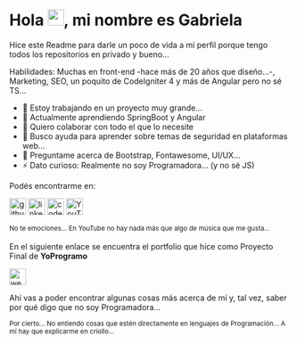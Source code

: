 <!--

### Hi there 👋

**simja82/simja82** is a ✨ _special_ ✨ repository because its `README.md` (this file) appears on your GitHub profile.

Here are some ideas to get you started:

- 🔭 I’m currently working on ...
- 🌱 I’m currently learning ...
- 👯 I’m looking to collaborate on ...
- 🤔 I’m looking for help with ...
- 💬 Ask me about ...
- 📫 How to reach me: ...
- 😄 Pronouns: ...
- ⚡ Fun fact: ...
-->
<h1> Hola <img src="https://github.com/TheDudeThatCode/TheDudeThatCode/blob/master/Assets/Hi.gif" width="29px">, mi nombre es Gabriela</h1>

Hice este Readme para darle un poco de vida a mi perfil porque tengo todos los repositorios en privado y bueno...

Habilidades: Muchas en front-end -hace más de 20 años que diseño...-, Marketing, SEO, un poquito de CodeIgniter 4 y más de Angular pero no sé TS... 

- 🔭 Estoy trabajando en un proyecto muy grande...
- 🌱 Actualmente aprendiendo SpringBoot y Angular 
- 👯 Quiero colaborar con todo el que lo necesite 
- 🤔 Busco ayuda para aprender sobre temas de seguridad en plataformas web... 
- 💬 Preguntame acerca de Bootstrap, Fontawesome, UI/UX...
- ⚡ Dato curioso: Realmente no soy Programadora... (y no sé JS) 


Podés encontrarme en:

[<img src='https://cdn.jsdelivr.net/npm/simple-icons@3.0.1/icons/github.svg' alt='github' height='30'>](https://github.com/simja82)  [<img src='https://cdn.jsdelivr.net/npm/simple-icons@3.0.1/icons/linkedin.svg' alt='linkedin' height='30'>](https://www.linkedin.com/in/simja82/)  [<img src='https://cdn.jsdelivr.net/npm/simple-icons@3.0.1/icons/codepen.svg' alt='codepen' height='30'>](https://codepen.io/simja82)  [<img src='https://cdn.jsdelivr.net/npm/simple-icons@3.0.1/icons/youtube.svg' alt='YouTube' height='30'>](https://www.youtube.com/simja82)  

<small>No te emociones... En YouTube no hay nada más que algo de música que me gusta...</small>
<br><br>
En el siguiente enlace se encuentra el portfolio que hice como Proyecto Final de **YoProgramo**

[<img src='https://cdn.jsdelivr.net/npm/simple-icons@3.0.1/icons/icloud.svg' alt='website' height='30'>](https://pov.porfolio.web.app)  

Ahí vas a poder encontrar algunas cosas más acerca de mí y, tal vez, saber por qué digo que no soy Programadora...

<small>Por cierto... No entiendo cosas que estén directamente en lenguajes de Programación... A mí hay que explicarme en criollo... </small>
